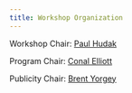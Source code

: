 ```yaml
---
title: Workshop Organization
---
```


Workshop Chair: [Paul Hudak](http://haskell.cs.yale.edu/people/paul-hudaks-home-page/)

Program Chair: [Conal Elliott](http://conal.net/)

Publicity Chair: [Brent Yorgey](http://www.cis.upenn.edu/~byorgey/)
